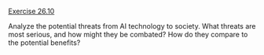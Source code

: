 [Exercise 26.10](ex_10/)

Analyze the potential threats from AI technology to society. What
threats are most serious, and how might they be combated? How do they
compare to the potential benefits?
